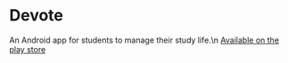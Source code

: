 # Devote
An Android app for students to manage their study life.\n
[Available on the play store](https://play.google.com/store/apps/details?id=com.cyberscopes.devote)
